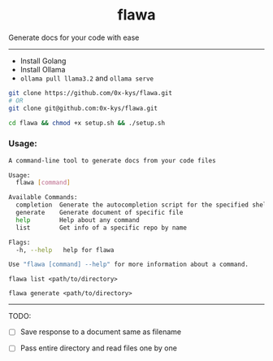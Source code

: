 <h1 align="center">flawa</h1>

Generate docs for your code with ease

---

- Install Golang
- Install Ollama
- `ollama pull llama3.2` and `ollama serve`

```sh
git clone https://github.com/0x-kys/flawa.git
# OR
git clone git@github.com:0x-kys/flawa.git

cd flawa && chmod +x setup.sh && ./setup.sh
```

### Usage:

```sh
A command-line tool to generate docs from your code files

Usage:
  flawa [command]

Available Commands:
  completion  Generate the autocompletion script for the specified shell
  generate    Generate document of specific file
  help        Help about any command
  list        Get info of a specific repo by name

Flags:
  -h, --help   help for flawa

Use "flawa [command] --help" for more information about a command.
```

```
flawa list <path/to/directory>

flawa generate <path/to/directory>
```

---

TODO:

- [ ] Save response to a document same as filename
- [ ] Pass entire directory and read files one by one

